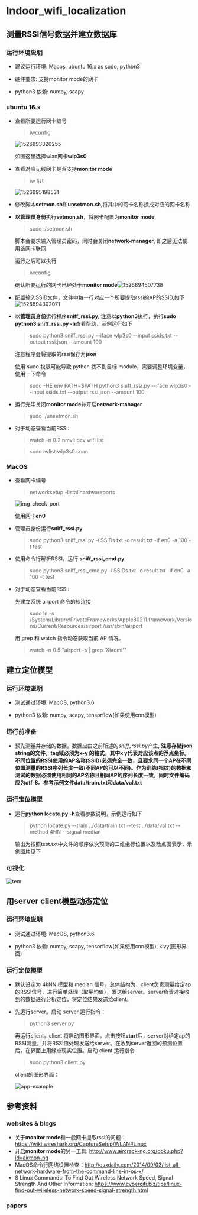 # Indoor_wifi_localization

## 测量RSSI信号数据并建立数据库

### 运行环境说明

- 建议运行环境: Macos, ubuntu 16.x as sudo, python3

- 硬件要求: 支持monitor mode的网卡

- python3 依赖: numpy, scapy

### ubuntu 16.x

- 查看所要运行网卡编号

  > iwconfig

  ![1526893820255](./figures/iwconfig1.png)

  如图这里选择wlan网卡**wlp3s0**

- 查看对应无线网卡是否支持**monitor mode**

  > iw list

   ![1526895198531](./figures/iwlist.png)

- 修改脚本**setmon.sh**和**unsetmon.sh**,将其中的网卡名称换成对应的网卡名称

- **以管理员身份**执行**setmon.sh**，将网卡配置为**monitor mode**

  > sudo ./setmon.sh

  脚本会要求输入管理员密码，同时会关闭**network-manager**, 即之后无法使用该网卡联网

  运行之后可以执行

  > iwconfig

  确认所要运行的网卡已经处于**monitor mode**![1526894507738](./figures/iwconfig2.png)

- 配置输入SSID文件，文件中每一行对应一个所要提取rssi的AP的SSID,如下![1526894302071](./figures/ssid.png)

- 以**管理员身份**运行程序**sniff_rssi.py**, 注意以**python3**执行，执行**sudo python3 sniff_rssi.py -h**查看帮助，示例运行如下

  >sudo python3 sniff_rssi.py --iface wlp3s0 --input ssids.txt --output rssi.json --amount 100

  注意程序会将提取的rssi保存为**json**

  使用 sudo 权限可能导致 python 找不到目标 module，需要调整环境变量，使用一下命令

  >sudo -HE env PATH=$PATH python3 sniff_rssi.py --iface wlp3s0 --input ssids.txt --output rssi.json --amount 100

- 运行完毕关闭**monitor mode**并开启**network-manager**

  > sudo ./unsetmon.sh

- 对于动态查看当前RSSI:

  > watch -n 0.2 nmvli dev wifi list

  > sudo iwlist wlp3s0 scan

### MacOS 

- 查看网卡编号

  > networksetup -listallhardwareports

  ![img_check_port](./figures/macos_check_port.png)

  使用网卡**en0**

- 管理员身份运行**sniff_rssi.py**

  > sudo python3 sniff_rssi.py -i SSIDs.txt -o result.txt -if en0 -a 100 -t test

- 使用命令行解析RSSI，运行 **sniff_rssi_cmd.py**

  > sudo python3 sniff_rssi_cmd.py -i SSIDs.txt -o result.txt -if en0 -a 100 -t test

- 对于动态查看当前RSSI:

  先建立系统 airport 命令的软连接

  > sudo ln -s /System/Library/PrivateFrameworks/Apple80211.framework/Versions/Current/Resources/airport /usr/sbin/airport

  用 grep 和 watch 指令动态获取当前 AP 情况。

  > watch -n 0.5 "airport -s | grep 'Xiaomi'"

## 建立定位模型

### 运行环境说明

- 测试通过环境: MacOS, python3.6

- python3 依赖: numpy, scapy, tensorflow(如果使用cnn模型)

### 运行前准备

- 预先测量并存储的数据，数据应由之前所述的*sniff_rssi.py*产生, **注意存储json string的文件，tag域必须为x-y 的格式，其中x y代表对应该点的浮点坐标。不同位置的RSSI使用的AP名称(SSID)必须完全一致，且要求同一个AP在不同位置测量的RSSI序列长度一致(不同AP的可以不同)。作为训练(指纹)的数据和测试的数据必须使用相同的AP名称且相同AP的序列长度一致。同时文件编码应为utf-8。参考示例文件data/train.txt和data/val.txt**

### 运行定位模型

- 运行**python locate.py -h**查看参数说明，示例运行如下

  > python locate.py --train ../data/train.txt --test ../data/val.txt --method 4NN --signal median

  输出为按照test.txt中文件的顺序依次预测的二维坐标位置以及散点图表示，示例图片见下

### 可视化

 ![tem](./figures/pred.png)

## 用server client模型动态定位

### 运行环境说明

- 测试通过环境: MacOS, python3.6

- python3 依赖: numpy, scapy, tensorflow(如果使用cnn模型), kivy(图形界面)

### 运行定位模型

- 默认设定为 4kNN 模型和 median 信号。总体结构为，client负责测量给定ap的RSSI信号，进行简单处理（取平均值），发送给server。server负责对接收到的数据进行分析定位，将定位结果发送给client。

- 先运行server。启动 server 运行指令：

  > python3 server.py

  再运行client。client 将启动图形界面。点击按钮**start**后，server对给定ap的RSSI测量，并将RSSI值处理发送给server。在收到server返回的预测位置后，在界面上用绿点现实位置。启动 client 运行指令

  > sudo python3 client.py

  client的图形界面：

  ![app-example](./figures/app-3.png)

## 参考资料

### websites & blogs 

- 关于**monitor mode**和一般网卡提取rssi的问题：https://wiki.wireshark.org/CaptureSetup/WLAN#Linux
- 开启**monitor mode**的另一工具: http://www.aircrack-ng.org/doku.php?id=airmon-ng
- MacOS命令行网络设置检查：http://osxdaily.com/2014/09/03/list-all-network-hardware-from-the-command-line-in-os-x/
- 8 Linux Commands: To Find Out Wireless Network Speed, Signal Strength And Other Information: https://www.cyberciti.biz/tips/linux-find-out-wireless-network-speed-signal-strength.html

### papers
